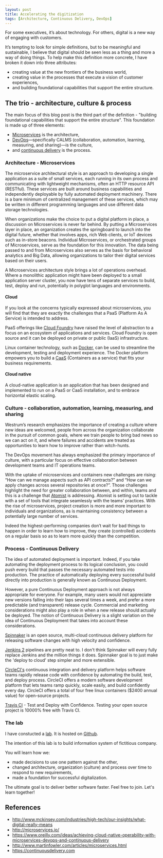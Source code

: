 ```yaml
---
layout: post
title: Accelerating the digitization
tags: [Architecture, Continuous Delivery, DevOps]
---
```


For some executives, it’s about technology. For others, digital is a new way of engaging with customers.

It’s tempting to look for simple definitions, but to be meaningful and sustainable, I believe that digital should be seen less as a thing and more a way of doing things. To help make this definition more concrete, I have broken it down into three attributes: 
- creating value at the new frontiers of the business world, 
- creating value in the processes that execute a vision of customer experiences, 
- and building foundational capabilities that support the entire structure.


## The trio - architecture, culture & process

The main focus of this blog post is the third part of the definition - "building foundational capabilities that support the entire structure". This foundation is made up of three elements:

- [Microservices](http://microservices.io/patterns/microservices.html) is the architecture,
- [DevOps](http://martinfowler.com/bliki/DevOpsCulture.html)—specifically CALMS (collaboration, automation, learning, measuring, and sharing)—is the culture,
- and [continuous delivery](http://martinfowler.com/bliki/ContinuousDelivery.html) is the process.

### Architecture - Microservices

The microservice architectural style is an approach to developing a single application as a suite of small services, each running in its own process and communicating with lightweight mechanisms, often an HTTP resource API (RESTful). These services are built around business capabilities and independently deployable by fully automated deployment machinery. There is a bare minimum of centralized management of these services, which may be written in different programming languages and use different data storage technologies.

When organizations make the choice to put a digital platform in place, a discussion on Microservices is never far behind. By putting a Microservices layer in place, an organization creates the springboard to launch into the digital future, whether that involves apps, rich Web clients, or IoT devices such as in-store beacons. Individual Microservices, or orchestrated groups of Microservices, serve as the foundation for this innovation. The data being passed to and from Microservices also serves as the basis for behavioral analytics and Big Data, allowing organizations to tailor their digital services based on their users.

A Microservices architecture style brings a lot of operations overhead. Where a monolithic application might have been deployed to a small application server cluster, you now have tens of separate services to build, test, deploy and run, potentially in polyglot languages and environments.

#### Cloud 

If you look at the concerns typically expressed about microservices, you will find that they are exactly the challenges that a PaaS (Platform As A Service) is intended to address.

PaaS offerings like [Cloud Foundry](https://www.cloudfoundry.org/) have raised the level of abstraction to a focus on an ecosystem of applications and services. Cloud Foundry is open source and it can be deployed on private or public (IaaS) infrastructure.

Linux container technology, such as [Docker](https://www.docker.com/), can be used to streamline the development, testing and deployment experience. The Docker platform empowers you to build a [CaaS](https://blog.docker.com/2016/02/containers-as-a-service-caas/) (Containers as a service) that fits your business requirements.

#### Cloud native

A cloud-native application is an application that has been designed and implemented to run on a PaaS or CaaS installation, and to embrace horizontal elastic scaling.

### Culture - collaboration, automation, learning, measuring, and sharing

Westrum’s research emphasizes the importance of creating a culture where new ideas are welcomed, people from across the organization collaborate in the pursuit of common goals, where we train people to bring bad news so we can act on it, and where failures and accidents are treated as opportunities to learn how to improve rather than witch-hunts.

The DevOps movement has always emphasized the primary importance of culture, with a particular focus on effective collaboration between development teams and IT operations teams.

With the uptake of microservices and containers new challenges are rising: “How can we manage aspects such as API contracts?” and “How can we apply changes across several repositories at once?”. Those challenges highlight the need for greater collaboration between, and within, teams and this is a challenge that [Atomist](https://www.atomist.com) is addressing. Atomist is setting out to tackle with a set of tools that integrate seamlessly with the teams’ practices.
With the rise of microservices, project creation is more and more important to individuals and organizations, as is maintaining consistency between a potentially large number of services.

Indeed the highest-performing companies don’t wait for bad things to happen in order to learn how to improve, they create (controlled) accidents on a regular basis so as to learn more quickly than the competition.


### Process - Continuous Delivery

The idea of automated deployment is important. Indeed, if you take automating the deployment process to its logical conclusion, you could push every build that passes the necessary automated tests into production. The practice of automatically deploying every successful build directly into production is generally known as Continuous Deployment.

However, a pure Continuous Deployment approach is not always appropriate for everyone. For example, many users would not appreciate new versions falling into their laps several times a week, and prefer a more predictable (and transparent) release cycle. Commercial and marketing considerations might also play a role in when a new release should actually be deployed. The notion of Continuous Delivery is a slight variation on the idea of Continuous Deployment that takes into account these considerations.

[Spinnaker](http://www.spinnaker.io/) is an open source, multi-cloud continuous delivery platform for releasing software changes with high velocity and confidence.

[Jenkins 2](https://jenkins.io/2.0/) pipelines are pretty neat to. I don't think Spinnaker will every fully replace Jenkins and the million things it does. Spinnaker goal is to just make the 'deploy to cloud' step simpler and more extensible.

[CircleCI's](https://circleci.com) continuous integration and delivery platform helps software teams rapidly release code with confidence by automating the build, test, and deploy process. CircleCI offers a modern software development platform that lets teams ramp quickly, scale easily, and build confidently every day. CircleCI offers a total of four free linux containers ($2400 annual value) for open-source projects.

[Travis CI](https://travis-ci.org/) - Test and Deploy with Confidence. Testing your open source project is 10000% free with Travis CI.

### The lab

I have constucted a [lab](http://ivans-innovation-lab.github.io/). It is hosted on [Github](https://github.com/ivans-innovation-lab).

The intention of this lab is to build information system of fictitious company.

You will learn how we:

- made decisions to use one pattern against the other,
- changed architecture, organization (culture) and process over time to respond to new requirements,
- made a foundation for successful digitalization.

The ultimate goal is to deliver better software faster. Feel free to join. Let's learn together!

## References

  * <http://www.mckinsey.com/industries/high-tech/our-insights/what-digital-really-means>
  * <http://microservices.io/>
  * <https://www.oreilly.com/ideas/achieving-cloud-native-operability-with-microservices-devops-and-continuous-delivery>
  * <http://www.martinfowler.com/articles/microservices.html>
  * <https://continuousdelivery.com>
